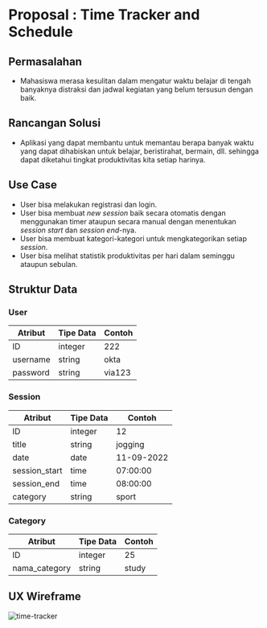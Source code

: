 # Proposal : Time Tracker and Schedule

## Permasalahan
- Mahasiswa merasa kesulitan dalam mengatur waktu belajar di tengah banyaknya distraksi dan jadwal kegiatan yang belum tersusun dengan baik.

## Rancangan Solusi
- Aplikasi yang dapat membantu untuk memantau berapa banyak waktu yang dapat dihabiskan untuk belajar, beristirahat, bermain, dll. sehingga dapat diketahui tingkat produktivitas kita setiap harinya.

## Use Case
- User bisa melakukan registrasi dan login.
- User bisa membuat *new session* baik secara otomatis dengan menggunakan timer ataupun secara manual dengan menentukan *session start* dan *session end*-nya.
- User bisa membuat kategori-kategori untuk mengkategorikan setiap *session*.
- User bisa melihat statistik produktivitas per hari dalam seminggu ataupun sebulan.

## Struktur Data

### User
Atribut|Tipe Data|Contoh
---|---|---
ID | integer | 222
username | string | okta
password | string | via123

### Session
Atribut|Tipe Data|Contoh
---|---|---
ID | integer | 12
title | string | jogging
date | date | 11-09-2022
session_start | time | 07:00:00
session_end | time | 08:00:00
category | string | sport

### Category
Atribut|Tipe Data|Contoh
---|---|---
ID | integer | 25
nama_category | string | study

## UX Wireframe
![time-tracker](https://user-images.githubusercontent.com/76018503/197400029-501e61c7-29d4-414b-b1d7-ae5723a5c499.png)
